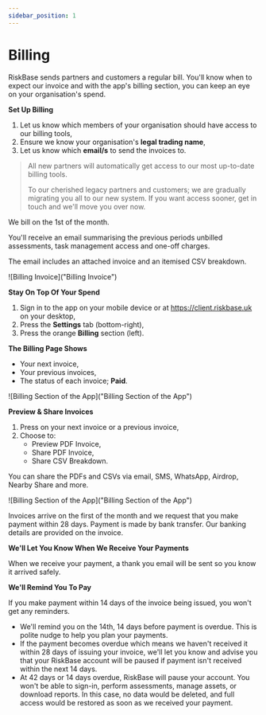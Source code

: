 ```yaml
---
sidebar_position: 1
---
```

# Billing

RiskBase sends partners and customers a regular bill. You'll know when to expect our invoice and with the app's billing section, you can keep an eye on your organisation's spend.

**Set Up Billing**

1. Let us know which members of your organisation should have access to our billing tools,
1. Ensure we know your organisation's **legal trading name**,
1. Let us know which **email/s** to send the invoices to.

> All new partners will automatically get access to our most up-to-date billing tools.
>
> To our cherished legacy partners and customers; we are gradually migrating you all to our new system. If you want access sooner, get in touch and we'll move you over now.

We bill on the 1st of the month.

You'll receive an email summarising the previous periods unbilled assessments, task management access and one-off charges.

The email includes an attached invoice and an itemised CSV breakdown.

![Billing Invoice]("Billing Invoice")

**Stay On Top Of Your Spend**

1. Sign in to the app on your mobile device or at https://client.riskbase.uk on your desktop,
1. Press the **Settings** tab (bottom-right),
1. Press the orange **Billing** section (left).

**The Billing Page Shows**

* Your next invoice,
* Your previous invoices,
* The status of each invoice; **Paid**.

![Billing Section of the App]("Billing Section of the App")

**Preview & Share Invoices**

1. Press on your next invoice or a previous invoice,
1. Choose to:
    * Preview PDF Invoice,
    * Share PDF Invoice,
    * Share CSV Breakdown.

You can share the PDFs and CSVs via email, SMS, WhatsApp, Airdrop, Nearby Share and more.

![Billing Section of the App]("Billing Section of the App")

Invoices arrive on the first of the month and we request that you make payment within 28 days. Payment is made by bank transfer. Our banking details are provided on the invoice.

**We'll Let You Know When We Receive Your Payments**

When we receive your payment, a thank you email will be sent so you know it arrived safely.

**We'll Remind You To Pay**

If you make payment within 14 days of the invoice being issued, you won't get any reminders.

* We'll remind you on the 14th, 14 days before payment is overdue. This is polite nudge to help you plan your payments.
* If the payment becomes overdue which means we haven't received it within 28 days of issuing your invoice, we'll let you know and advise you that your RiskBase account will be paused if payment isn't received within the next 14 days.
* At 42 days or 14 days overdue, RiskBase will pause your account. You won't be able to sign-in, perform assessments, manage assets, or download reports. In this case, no data would be deleted, and full access would be restored as soon as we received your payment.
